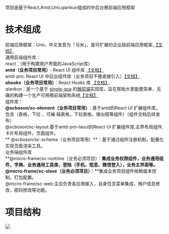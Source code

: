 项目是基于React,Antd,Umi,qiankun组成的中后台微前端应用框架
<a name="U66gb"></a>
# 技术组成
前端应用框架：Umi，中文发音为「乌米」，是可扩展的企业级前端应用框架.[【文档】](https://umijs.org/)<br />通用前端组件库：<br />react：(用于构建用户界面的JavaScript库) <br />**antd（业务项目常用）**:   React UI 组件库 [【文档】](https://ant.design/components/)<br />antd-pro: React UI 中后台组件库（业务项目不推直接引入）[【文档】](https://procomponents.ant.design/components)<br />**ahooks（业务项目常用）**：React Hooks 库 [【文档】](https://ahooks.gitee.io/)<br />qiankun：是一个基于 [single-spa](https://github.com/CanopyTax/single-spa) 的[微前端](https://micro-frontends.org/)实现库，旨在帮助大家能更简单、无痛的构建一个生产可用微前端架构系统[【文档】](https://qiankun.umijs.org/)<br /> 组件库：<br />    **@scboson/sc-element（业务项目常用）**: 基于antd的React UI 扩展组件库。包含（表格，下拉 ，可编       辑表格，下拉表格，弹出框等组件）（组件文档后续发布）<br />    @scboson/sc-layout:基于antd-pro-laout的React UI 扩展组件库,主界布局组件,卡片布局组件，页面组件。<br />   ** @scboson/sc-schema（业务项目常用）**：基于通过组件注册机制，配置化实现页面渲染工具。<br /> 业务端组件库<br />     **@micro-frame/sc-runtime（业务必须项目）：**集成业务权限组件，业务通用组件，字典、业务通用工具类，登陆（手机，短息、微信登入），业务主界面等。<br />     @micro-frame/sc-slave（**业务必须项目**）**：**集成业务项目组件依赖版本控制，打包配置。<br />     @micro-frame/sc-web:主应负责各应用接入，自身包含菜单集成，用户信息修改，密码修改等功能。

<a name="FXXnb"></a>
# 项目结构

![](https://cdn.nlark.com/yuque/0/2023/jpeg/253706/1677743939617-abb88118-c4c9-48b4-a09c-cc31da42b1a2.jpeg)
